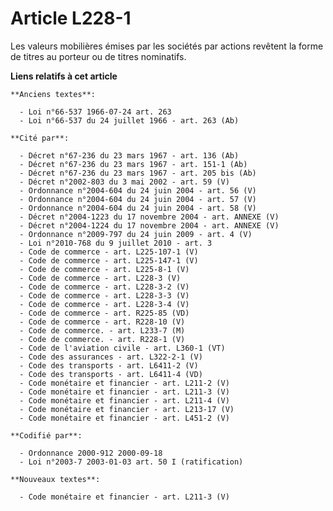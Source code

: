# Article L228-1

Les valeurs mobilières émises par les sociétés par actions revêtent la forme de titres au porteur ou de titres nominatifs.

**Liens relatifs à cet article**

	**Anciens textes**:

	  - Loi n°66-537 1966-07-24 art. 263
	  - Loi n°66-537 du 24 juillet 1966 - art. 263 (Ab)

	**Cité par**:

	  - Décret n°67-236 du 23 mars 1967 - art. 136 (Ab)
	  - Décret n°67-236 du 23 mars 1967 - art. 151-1 (Ab)
	  - Décret n°67-236 du 23 mars 1967 - art. 205 bis (Ab)
	  - Décret n°2002-803 du 3 mai 2002 - art. 59 (V)
	  - Ordonnance n°2004-604 du 24 juin 2004 - art. 56 (V)
	  - Ordonnance n°2004-604 du 24 juin 2004 - art. 57 (V)
	  - Ordonnance n°2004-604 du 24 juin 2004 - art. 58 (V)
	  - Décret n°2004-1223 du 17 novembre 2004 - art. ANNEXE (V)
	  - Décret n°2004-1224 du 17 novembre 2004 - art. ANNEXE (V)
	  - Ordonnance n°2009-797 du 24 juin 2009 - art. 4 (V)
	  - Loi n°2010-768 du 9 juillet 2010 - art. 3
	  - Code de commerce - art. L225-107-1 (V)
	  - Code de commerce - art. L225-147-1 (V)
	  - Code de commerce - art. L225-8-1 (V)
	  - Code de commerce - art. L228-3 (V)
	  - Code de commerce - art. L228-3-2 (V)
	  - Code de commerce - art. L228-3-3 (V)
	  - Code de commerce - art. L228-3-4 (V)
	  - Code de commerce - art. R225-85 (VD)
	  - Code de commerce - art. R228-10 (V)
	  - Code de commerce. - art. L233-7 (M)
	  - Code de commerce. - art. R228-1 (V)
	  - Code de l'aviation civile - art. L360-1 (VT)
	  - Code des assurances - art. L322-2-1 (V)
	  - Code des transports - art. L6411-2 (V)
	  - Code des transports - art. L6411-4 (VD)
	  - Code monétaire et financier - art. L211-2 (V)
	  - Code monétaire et financier - art. L211-3 (V)
	  - Code monétaire et financier - art. L211-4 (V)
	  - Code monétaire et financier - art. L213-17 (V)
	  - Code monétaire et financier - art. L451-2 (V)

	**Codifié par**:

	  - Ordonnance 2000-912 2000-09-18
	  - Loi n°2003-7 2003-01-03 art. 50 I (ratification)

	**Nouveaux textes**:

	  - Code monétaire et financier - art. L211-3 (V)
